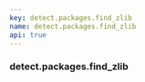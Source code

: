 ```yaml
---
key: detect.packages.find_zlib
name: detect.packages.find_zlib
api: true
---
```


### detect.packages.find_zlib
